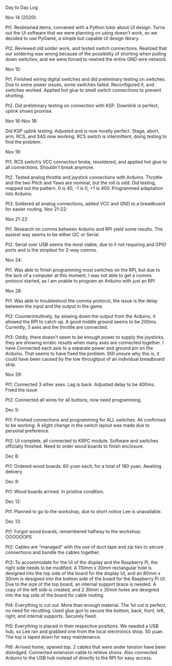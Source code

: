 Day to Day Log

Nov 14 (2020):

Pt1. Reobtained items, convened with a Python tutor about UI design. Turns out the UI software that we were planning on using doesn’t work, so we decided to use PyGame, a simple but capable UI design library.

Pt2. Reviewed old solder work, and tested switch connections. Realized that our soldering was wrong because of the possibility of shorting when pulling down switches, and we were forced to rewired the entire GND wire network.

Nov 15:

Pt1. Finished wiring digital switches and did preliminary testing on switches. Due to some power issues, some switches failed. Reconfigured it, and switches worked. Applied hot glue to small switch connections to prevent shorting.

Pt2. Did preliminary testing on connection with KSP. Downlink is perfect, uplink shows promise.

Nov 16-Nov 18:

Did KSP uplink testing. Adjusted and is now mostly perfect. Stage, abort, arm, RCS, and SAS now working. RCS switch is intermittent, doing testing to find the problem.

Nov 19:

Pt1. RCS switch’s VCC connection broke, resoldered, and applied hot glue to all connections. Shouldn’t break anymore.

Pt2. Tested analog throttle and joystick connections with Arduino. Throttle and the two Pitch and Yaws are nominal, but the roll is odd. Did testing, mapped out the pattern. 0 is 40, -1 is 0, +1 is 400. Programmed adaptation into Arduino.

Pt3. Soldered all analog connections, added VCC and GND to a breadboard for easier routing. Nov 21-22:

Nov 21-22:

Pt1. Research on comms between Arduino and RPI yield some results. The easiest way seems to be either I2C or Serial.

Pt2. Serial over USB seems the most viable, due to it not requiring and GPIO ports and is the simplest for 2-way comms.

Nov 24:

Pt1. Was able to finish programming most switches on the RPI, but due to the lack of a computer at this moment, I was not able to get a comms protocol started, as I am unable to program an Arduino with just an RPI

Nov 28:

Pt1: Was able to troubleshoot the comms protocol, the issue is the delay between the input and the output in the game.

Pt2: Counterintuitively, by slowing down the output from the Arduino, it allowed the RPI to catch up. A good middle ground seems to be 200ms. Currently, 3 axes and the throttle are connected.

Pt3: Oddly, there doesn’t seem to be enough power to supply the joysticks, they are showing erratic results when many axes are connected together. I have Connected each axis to a separate power and ground pin on the Arduino. That seems to have fixed the problem. Still unsure why this is, it could have been caused by the low throughput of an individual breadboard strip.

Nov 29:

Pt1: Connected 3 other axes. Lag is back. Adjusted delay to be 400ms. Fixed the issue

Pt2: Connected all wires for all buttons, now need programming.

Dec 5:

Pt1: Finished connections and programming for ALL switches. All confirmed to be working. A slight change in the switch layout was made due to personal preference.

Pt2: UI complete, all connected to KRPC module. Software and switches officially finished. Need to order wood boards to finish enclosure.

Dec 6:

Pt1: Ordered wood boards. 60 yuan each, for a total of 180 yuan. Awaiting delivery

Dec 9:

Pt1: Wood boards arrived. In pristine condition.

Dec 12:

Pt1: Planned to go to the workshop, due to short notice Lee is unavailable.

Dec 13:

Pt1: Forgot wood boards, remembered halfway to the workshop. OOOOOOPS

Pt2: Cables are “managed” with the use of duct tape and zip ties to secure connections and bundle the cables together.

Pt3: To accommodate for the UI of the display and the Raspberry Pi, the right side needs to be modified. A 110mm x 30mm rectangular hole is designed into the top side of the board for the display UI, and an 80mm x 30mm is designed into the bottom side of the board for the Raspberry Pi UI. Due to the size of the top board, an internal support brace is needed. A copy of the left side is created, and 2 30mm x 30mm holes are designed into the top side of the board for cable routing.

Pt4: Everything is cut out. More than enough material. The 1st cut is perfect, no need for recutting. Used glue gun to secure the bottom, back, front, left, right, and internal supports. Securely fixed.

Pt5: Everything is placed in their respective positions. We needed a USB hub, so Lee ran and grabbed one from the local electronics shop. 50 yuan. The top is taped down for easy maintenance.

Pt6: Arrived home, opened top. 2 cables that were under tension have been dislodged. Connected extension cable to relieve stress. Also connected Arduino to the USB hub instead of directly to the RPI for easy access.
